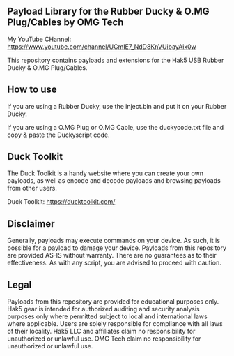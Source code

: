 ## Payload Library for the Rubber Ducky & O.MG Plug/Cables by OMG Tech
My YouTube CHannel: https://www.youtube.com/channel/UCmIE7_NdD8KnVUibayAix0w

This repository contains payloads and extensions for the Hak5 USB Rubber Ducky & O.MG Plug/Cables.

## How to use
If you are using a Rubber Ducky, use the inject.bin and put it on your Rubber Ducky.

If you are using a O.MG Plug or O.MG Cable, use the duckycode.txt file and copy & paste the Duckyscript code.

## Duck Toolkit
The Duck Toolkit is a handy website where you can create your own payloads, as well as encode and decode payloads and browsing payloads from other users.

Duck Toolkit: https://ducktoolkit.com/

## Disclaimer
Generally, payloads may execute commands on your device. As such, it is possible for a payload to damage your device. Payloads from this repository are provided AS-IS without warranty. There are no guarantees as to their effectiveness. As with any script, you are advised to proceed with caution.

## Legal
Payloads from this repository are provided for educational purposes only.  Hak5 gear is intended for authorized auditing and security analysis purposes only where permitted subject to local and international laws where applicable. Users are solely responsible for compliance with all laws of their locality. Hak5 LLC and affiliates claim no responsibility for unauthorized or unlawful use. OMG Tech claim no responsibility for unauthorized or unlawful use.

